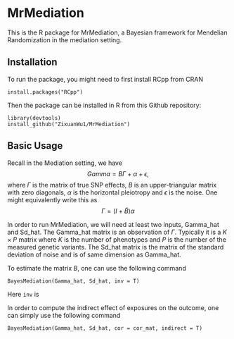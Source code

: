 # MrMediation

This is the R package for MrMediation, a Bayesian framework for Mendelian Randomization in the mediation setting.

## Installation

To run the package, you might need to first install RCpp from CRAN

```
install.packages("RCpp")
```

Then the package can be installed in R from this Github repository:

```
library(devtools)
install_github("ZixuanWu1/MrMediation")
```

## Basic Usage

Recall in the Mediation setting, we have $$Gamma = B \Gamma + \alpha + \epsilon,$$
where $\Gamma$ is the matrix of true SNP effects, $B$ is an upper-triangular matrix with zero diagonals, $\alpha$ is the horizontal pleiotropy and $\epsilon$ is the noise. One might equivalently write this as $$\Gamma = (I + \tilde{B}) \alpha$$

In order to run MrMediation, we will need at least two inputs, Gamma_hat and Sd_hat. The Gamma_hat matrix is an observation of $\Gamma$. Typically it is  a $K \times P$ matrix where $K$ is the number of phenotypes and $P$ is the number of the measured genetic variants. The Sd_hat matrix is the matrix of the standard deviation of noise and is of same dimension as Gamma_hat. 

To estimate the matrix $B$, one can use the following command

```
BayesMediation(Gamma_hat, Sd_hat, inv = T)
```

Here ```inv``` is 

In order to compute the indirect effect of exposures on the outcome, one can simply use the following command

```
BayesMediation(Gamma_hat, Sd_hat, cor = cor_mat, indirect = T)
```




